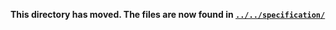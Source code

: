**This directory has moved. The files are now found in [`../../specification/`](https://github.com/Wasm-DSL/spectec/tree/main/specification)**